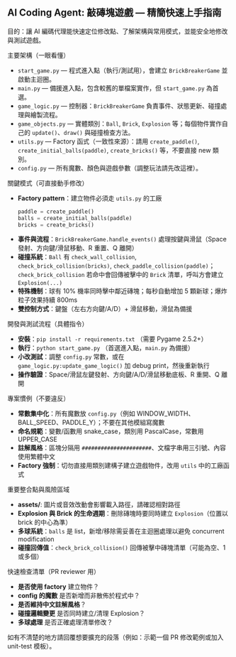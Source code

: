 ## AI Coding Agent: 敲磚塊遊戲 — 精簡快速上手指南

目的：讓 AI 編碼代理能快速定位修改點、了解架構與常用模式，並能安全地修改與測試遊戲。

主要架構（一眼看懂）

- `start_game.py` — 程式進入點（執行/測試用），會建立 `BrickBreakerGame` 並啟動主迴圈。
- `main.py` — 備援進入點，包含較舊的單檔案實作，但 `start_game.py` 為首選。
- `game_logic.py` — 控制器：`BrickBreakerGame` 負責事件、狀態更新、碰撞處理與繪製流程。
- `game_objects.py` — 實體類別：`Ball`, `Brick`, `Explosion` 等；每個物件實作自己的 `update()`、`draw()` 與碰撞檢查方法。
- `utils.py` — Factory 函式（一致性來源）：請用 `create_paddle()`, `create_initial_balls(paddle)`, `create_bricks()` 等，不要直接 new 類別。
- `config.py` — 所有魔數、顏色與遊戲參數（調整玩法請先改這裡）。

關鍵模式（可直接動手修改）

- **Factory pattern**：建立物件必須走 `utils.py` 的工廠
  ```python
  paddle = create_paddle()
  balls = create_initial_balls(paddle)
  bricks = create_bricks()
  ```
- **事件與流程**：`BrickBreakerGame.handle_events()` 處理按鍵與滑鼠（Space 發射、方向鍵/滑鼠移動、R 重置、Q 離開）
- **碰撞系統**：`Ball` 有 `check_wall_collision`, `check_brick_collision(bricks)`, `check_paddle_collision(paddle)`；`check_brick_collision` 若命中會回傳被擊中的 `Brick` 清單，呼叫方會建立 `Explosion(...)`
- **特殊機制**：球有 10% 機率同時擊中鄰近磚塊；每秒自動增加 5 顆新球；爆炸粒子效果持續 800ms
- **雙控制方式**：鍵盤（左右方向鍵/A/D）+ 滑鼠移動，滑鼠為備援

開發與測試流程（具體指令）

- **安裝**：`pip install -r requirements.txt` （需要 Pygame 2.5.2+）
- **執行**：`python start_game.py` （首選進入點，`main.py` 為備援）
- **小改測試**：調整 `config.py` 常數，或在 `game_logic.py:update_game_logic()` 加 debug print，然後重新執行
- **操作驗證**：Space/滑鼠左鍵發射、方向鍵/A/D/滑鼠移動底板、R 重開、Q 離開

專案慣例（不要違反）

- **常數集中化**：所有魔數放 `config.py`（例如 WINDOW_WIDTH、BALL_SPEED、PADDLE_Y）；不要在其他模組寫魔數
- **命名規範**：變數/函數用 snake_case，類別用 PascalCase，常數用 UPPER_CASE
- **註解風格**：區塊分隔用 `######################`、文檔字串用三引號、內容使用繁體中文
- **Factory 強制**：切勿直接用類別建構子建立遊戲物件，改用 `utils` 中的工廠函式

重要整合點與風險區域

- **assets/**: 圖片或音效改動會影響載入路徑，請確認相對路徑
- **Explosion 與 Brick 的生命週期**：刪除磚塊時要同時建立 `Explosion`（位置以 brick 的中心為準）
- **多球系統**：`balls` 是 list，新增/移除需妥善在主迴圈處理以避免 concurrent modification
- **碰撞回傳值**：`check_brick_collision()` 回傳被擊中磚塊清單（可能為空、1 或多個）

快速檢查清單（PR reviewer 用）

- **是否使用 factory** 建立物件？
- **config 的魔數** 是否新增而非散佈於程式中？
- **是否維持中文註解風格**？
- **碰撞邏輯變更** 是否同時建立/清理 Explosion？
- **多球處理** 是否正確處理清單修改？

如有不清楚的地方請回覆想要擴充的段落（例如：示範一個 PR 修改範例或加入 unit-test 模板）。
